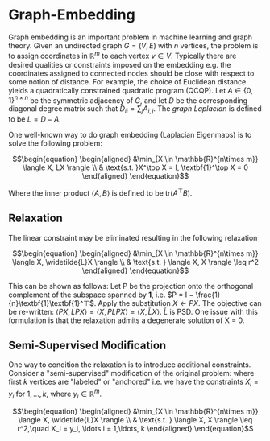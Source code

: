 # Graph-Embedding

Graph embedding is an important problem in machine learning and graph theory. Given an undirected graph $G = (V, E)$ with $n$ vertices, the problem is to assign coordinates in $\mathbb{R}^m$ to each vertex $v \in V$. Typically there are desired qualities or constraints imposed on the embedding e.g. the coordinates assigned to connected nodes should be close with respect to some notion of distance. For example, the choice of Euclidean distance yields a quadratically constrained quadratic program (QCQP). Let $A \in \{0,1\}^{n\times n}$ be the symmetric adjacency of $G$, and let $D$ be the corresponding diagonal degree matrix such that $D_{ii} = \sum_{j}A_{i,j}$. The $\textit{graph Laplacian}$ is defined to be $L = D - A$.

One well-known way to do graph embedding (Laplacian Eigenmaps) is to solve the following problem:

$$\begin{equation}
\begin{aligned}
    &\min_{X \in \mathbb{R}^{n\times m}} \langle X, LX \rangle \\
    & \text{s.t. }X^\top X = I, \textbf{1}^\top X = 0
\end{aligned}
\end{equation}$$

Where the inner product $\langle A, B \rangle$ is defined to be $\text{tr}(A^\top B)$.

## Relaxation

The linear constraint may be eliminated resulting in the following relaxation

$$\begin{equation}
\begin{aligned}
    &\min_{X \in \mathbb{R}^{n\times m}} \langle X, \widetilde{L}X \rangle  \\
     & \text{s.t. } \langle X, X \rangle \leq r^2
\end{aligned}
\end{equation}$$

This can be shown as follows: Let P be the projection onto the orthogonal complement of the subspace spanned by $\textbf{1}$, i.e. $P = I − \frac{1}{n}\textbf{1}\textbf{1}^⊤$. Apply the substitution $X \leftarrow P X$. The objective can be re-written: $\langle P X, LP X \rangle = \langle X, P LP X \rangle = \langle X, \tilde{L}X \rangle$. $\tilde{L}$ is PSD. One issue with this formulation is that the relaxation admits a degenerate solution of X = 0.

## Semi-Supervised Modification

One way to condition the relaxation is to introduce additional constraints. Consider a "semi-supervised" modification of the original problem: where first $k$ vertices are "labeled" or "anchored" i.e. we have the constraints $X_i = y_i$ for $1,\ldots,k$, where $y_i \in \mathbb{R}^m$.

$$\begin{equation}
\begin{aligned}
    &\min_{X \in \mathbb{R}^{n\times m}} \langle X, \widetilde{L}X \rangle  \\
    & \text{s.t. } \langle X, X \rangle \leq r^2,\quad X_i = y_i, \ldots i = 1,\ldots, k
\end{aligned}
\end{equation}$$

